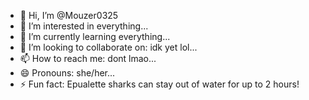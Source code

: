 - 👋 Hi, I’m @Mouzer0325
- 👀 I’m interested in everything...
- 🌱 I’m currently learning everything...
- 💞️ I’m looking to collaborate on: idk yet lol...
- 📫 How to reach me: dont lmao...
- 😄 Pronouns: she/her...
- ⚡ Fun fact: Epualette sharks can stay out of water for up to 2 hours!

<!---
Mouzer0325/Mouzer0325 is a ✨ special ✨ repository because its `README.md` (this file) appears on your GitHub profile.
You can click the Preview link to take a look at your changes.
--->

